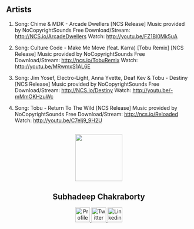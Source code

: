 
## Artists

1. Song: Chime & MDK - Arcade Dwellers [NCS Release]
   Music provided by NoCopyrightSounds
   Free Download/Stream: http://NCS.io/ArcadeDwellers
   Watch: http://youtu.be/FZ1Bl0Mk5uA

2. Song: Culture Code - Make Me Move (feat. Karra) [Tobu Remix] [NCS Release]
   Music provided by NoCopyrightSounds
   Free Download/Stream: http://ncs.io/TobuRemix
   Watch: http://youtu.be/MRwmxS1AL6E

3. Song: Jim Yosef, Electro-Light, Anna Yvette, Deaf Kev & Tobu - Destiny [NCS Release]
   Music provided by NoCopyrightSounds
   Free Download/Stream: http://NCS.io/Destiny
   Watch: http://youtu.be/-mMmOKHzuWc

4. Song: Tobu - Return To The Wild [NCS Release]
   Music provided by NoCopyrightSounds
   Free Download/Stream: http://ncs.io/Reloaded
   Watch: http://youtu.be/C7eIj9_9H2U

##

<p align="center">
  <img src="https://avatars.githubusercontent.com/u/63146468?s=400&u=da361f278311415252978ee270b1d14e3e508c79&v=4" height="128">
  <h2 align="center">Subhadeep Chakraborty</h2>
  <p align="center">
    <a href="https://github.com/SubhadeepZilong">
    	<img src="https://github.com/SubhadeepZilong/Small-Projects/blob/main/Assets/Github_icon.png" alt="Profile" width="40" height="40"/>
    </a>
    <a href="https://twitter.com/subhadeepzilong">
    	<img src="https://github.com/SubhadeepZilong/Small-Projects/blob/main/Assets/twitter_icon.png" alt="Twitter" width="40" height="40"/>
    </a>
    <a href="https://www.linkedin.com/in/subhadeep-chakraborty-b341a8191/">
    	<img src="https://github.com/SubhadeepZilong/Small-Projects/blob/main/Assets/Linkedin_icon.png" alt="Linkedin" width="40" height="40"/>
    </a>
  </p>
</p>

##